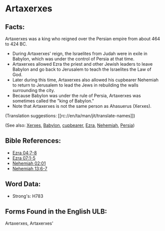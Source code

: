 # Artaxerxes

## Facts:

Artaxerxes was a king who reigned over the Persian empire from about 464 to 424 BC.

* During Artaxerxes' reign, the Israelites from Judah were in exile in Babylon, which was under the control of Persia at that time.
* Artaxerxes allowed Ezra the priest and other Jewish leaders to leave Babylon and go back to Jerusalem to teach the Israelites the Law of God.
* Later during this time, Artaxerxes also allowed his cupbearer Nehemiah to return to Jerusalem to lead the Jews in rebuilding the walls surrounding the city.
* Because Babylon was under the rule of Persia, Artaxerxes was sometimes called the "king of Babylon."
* Note that Artaxerxes is not the same person as Ahasuerus (Xerxes).

(Translation suggestions: [[rc://en/ta/man/jit/translate-names]])

(See also: [Xerxes](../names/ahasuerus.md), [Babylon](../names/babylon.md), [cupbearer](../other/cupbearer.md), [Ezra](../names/ezra.md), [Nehemiah](../names/nehemiah.md), [Persia](../names/persia.md))

## Bible References:

* [Ezra 04:7-8](rc://en/tn/help/ezr/04/07)
* [Ezra 07:1-5](rc://en/tn/help/ezr/07/01)
* [Nehemiah 02:01](rc://en/tn/help/neh/02/01)
* [Nehemiah 13:6-7](rc://en/tn/help/neh/13/06)

## Word Data:

* Strong's: H783

## Forms Found in the English ULB:

Artaxerxes, Artaxerxes'

